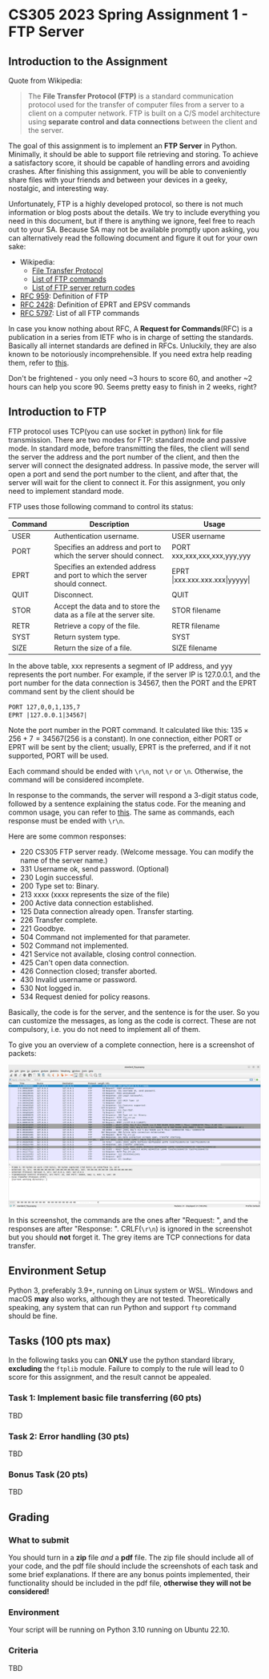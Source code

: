 # CS305 2023 Spring Assignment 1 - FTP Server

## Introduction to the Assignment

Quote from Wikipedia:

> The **File Transfer Protocol (FTP)** is a standard communication protocol used for the transfer of computer files from a server to a client on a computer network. FTP is built on a C/S model architecture using **separate control and data connections** between the client and the server.

The goal of this assignment is to implement an **FTP Server** in Python. Minimally, it should be able to support file retrieving and storing. To achieve a satisfactory score, it should be capable of handling errors and avoiding crashes. After finishing this assignment, you will be able to conveniently share files with your friends and between your devices in a geeky, nostalgic, and interesting way.

Unfortunately, FTP is a highly developed protocol, so there is not much information or blog posts about the details. We try to include everything you need in this document, but if there is anything we ignore, feel free to reach out to your SA. Because SA may not be available promptly upon asking, you can alternatively read the following document and figure it out for your own sake:

- Wikipedia:
  - [File Transfer Protocol](https://en.wikipedia.org/wiki/File_Transfer_Protocol)
  - [List of FTP commands](https://en.wikipedia.org/wiki/List_of_FTP_commands)
  - [List of FTP server return codes](https://en.wikipedia.org/wiki/List_of_FTP_server_return_codes)
- [RFC 959](https://datatracker.ietf.org/doc/html/rfc959): Definition of FTP
- [RFC 2428](https://datatracker.ietf.org/doc/html/rfc2428): Definition of EPRT and EPSV commands
- [RFC 5797](https://datatracker.ietf.org/doc/html/rfc5797): List of all FTP commands

In case you know nothing about RFC, A **Request for Commands**(RFC) is a publication in a series from IETF who is in charge of setting the standards. Basically all internet standards are defined in RFCs. Unluckily, they are also known to be notoriously incomprehensible. If you need extra help reading them, refer to [this](https://www.mnot.net/blog/2018/07/31/read_rfc).

Don't be frightened - you only need ~3 hours to score 60, and another ~2 hours can help you score 90. Seems pretty easy to finish in 2 weeks, right?

## Introduction to FTP

FTP protocol uses TCP(you can use socket in python) link for file transmission. There are two modes for FTP: standard mode and passive mode. In standard mode, before transmitting the files, the client will send the server the address and the port number of the client, and then the server will connect the designated address. In passive mode, the server will open a port and send the port number to the client, and after that, the server will wait for the client to connect it. For this assignment, you only need to implement standard mode.

FTP uses those following command to control its status:

| Command | Description                                                                | Usage                          |
| ------- | -------------------------------------------------------------------------- |--------------------------------|
| USER    | Authentication username.                                                   | USER username                  |
| PORT    | Specifies an address and port to which the server should connect.          | PORT xxx,xxx,xxx,xxx,yyy,yyy   |
| EPRT    | Specifies an extended address and port to which the server should connect. | EPRT \|xxx.xxx.xxx.xxx\|yyyyy\||
| QUIT    | Disconnect.                                                                | QUIT                           | 
| STOR    | Accept the data and to store the data as a file at the server site.        | STOR filename                  |
| RETR    | Retrieve a copy of the file.                                               | RETR filename                  |
| SYST    | Return system type.                                                        | SYST                           |
| SIZE    | Return the size of a file.                                                 | SIZE filename                  |

In the above table, xxx represents a segment of IP address, and yyy represents the port number. For example, if the server IP is 127.0.0.1, and the port number for the data connection is 34567, then the PORT and the EPRT command sent by the client should be

```
PORT 127,0,0,1,135,7
EPRT |127.0.0.1|34567|
```

Note the port number in the PORT command. It calculated like this: $135 \times 256+7=34567$(256 is a constant). In one connection, either PORT or EPRT will be sent by the client; usually, EPRT is the preferred, and if it not supported, PORT will be used.

Each command should be ended with `\r\n`, not `\r` or `\n`. Otherwise, the command will be considered incomplete.

In response to the commands, the server will respond a 3-digit status code, followed by a sentence explaining the status code. For the meaning and common usage, you can refer to [this](https://en.wikipedia.org/wiki/List_of_FTP_server_return_codes). The same as commands, each response must be ended with `\r\n`.

Here are some common responses:
 - 220 CS305 FTP server ready. (Welcome message. You can modify the name of the server name.)
 - 331 Username ok, send password. (Optional)
 - 230 Login successful.
 - 200 Type set to: Binary.
 - 213 xxxx (xxxx represents the size of the file)
 - 200 Active data connection established.
 - 125 Data connection already open. Transfer starting.
 - 226 Transfer complete.
 - 221 Goodbye.
 - 504 Command not implemented for that parameter.
 - 502 Command not implemented.
 - 421 Service not available, closing control connection.
 - 425 Can't open data connection.
 - 426 Connection closed; transfer aborted.
 - 430 Invalid username or password.
 - 530 Not logged in.
 - 534 Request denied for policy reasons.

Basically, the code is for the server, and the sentence is for the user. So you can customize the messages, as long as the code is correct. These are not compulsory, i.e. you do not need to implement all of them.

To give you an overview of a complete connection, here is a screenshot of packets:

![](ftp_packets.png)

In this screenshot, the commands are the ones after "Request: ", and the responses are after "Response: ". CRLF(`\r\n`) is ignored in the screenshot but you should **not** forget it. The grey items are TCP connections for data transfer.

## Environment Setup

Python 3, preferably 3.9+, running on Linux system or WSL. Windows and macOS **may** also works, although they are not tested. Theoretically speaking, any system that can run Python and support `ftp` command should be fine.

## Tasks (100 pts max)

In the following tasks you can **ONLY** use the python standard library, **excluding** the `ftplib` module. Failure to comply to the rule will lead to 0 score for this assignment, and the result cannot be appealed.

### Task 1: Implement basic file transferring (60 pts)

TBD

### Task 2: Error handling (30 pts)

TBD

### Bonus Task (20 pts)

TBD

## Grading

### What to submit

You should turn in a **zip** file *and* a **pdf** file. The zip file should include all of your code, and the pdf file should include the screenshots of each task and some brief explanations. If there are any bonus points implemented, their functionality should be included in the pdf file, **otherwise they will not be considered!**

### Environment

Your script will be running on Python 3.10 running on Ubuntu 22.10.

### Criteria

TBD

